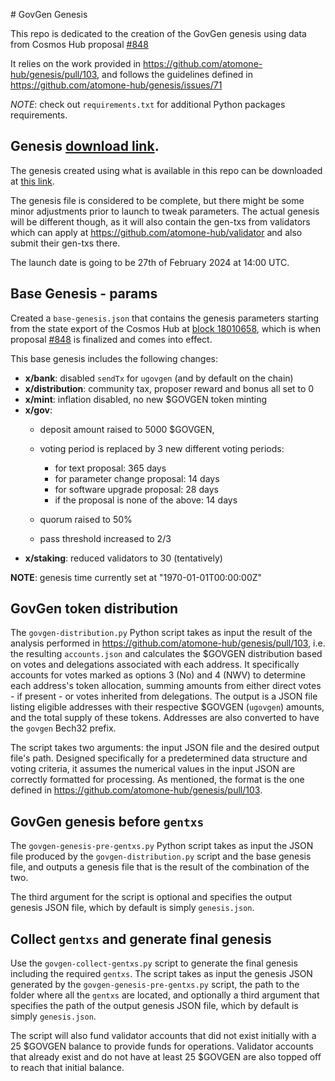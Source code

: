 \# GovGen Genesis

This repo is dedicated to the creation of the GovGen genesis using data from
Cosmos Hub proposal [#848](https://www.mintscan.io/cosmos/proposals/848)

It relies on the work provided in https://github.com/atomone-hub/genesis/pull/103, 
and follows the guidelines defined in https://github.com/atomone-hub/genesis/issues/71

*NOTE*: check out `requirements.txt` for additional Python packages requirements.

## Genesis [download link](https://atomone.fra1.digitaloceanspaces.com/govgen/govgen-1/genesis.json).

The genesis created using what is available in this repo can be downloaded at [this link](https://atomone.fra1.digitaloceanspaces.com/govgen/govgen-1/genesis.json).

The genesis file is considered to be complete, but there might be some minor adjustments prior to launch to tweak parameters. 
The actual genesis will be different though, as it will also contain the gen-txs from validators which can apply at https://github.com/atomone-hub/validator and also submit their gen-txs there.

The launch date is going to be 27th of February 2024 at 14:00 UTC.

## Base Genesis - params

Created a `base-genesis.json` that contains the genesis parameters starting from 
the state export of the Cosmos Hub at [block 18010658](https://www.mintscan.io/cosmos/block/18010658),
which is when proposal [#848](https://www.mintscan.io/cosmos/proposals/848)
is finalized and comes into effect.

This base genesis includes the following changes:

- **x/bank**: disabled `sendTx` for `ugovgen` (and by default on the chain)
- **x/distribution**: community tax, proposer reward and bonus all set to 0
- **x/mint**: inflation disabled, no new $GOVGEN token minting
- **x/gov**: 
   - deposit amount raised to 5000 $GOVGEN,
   -  voting period is replaced by 3 new different voting periods:
   
      - for text proposal: 365 days
      - for parameter change proposal: 14 days
      - for software upgrade proposal: 28 days
      - if the proposal is none of the above: 14 days
  
   - quorum raised to 50% 
   - pass threshold increased to 2/3
- **x/staking**: reduced validators to 30 (tentatively)


**NOTE**: genesis time currently set at "1970-01-01T00:00:00Z"


## GovGen token distribution

The `govgen-distribution.py` Python script takes as input the result of the 
analysis performed in https://github.com/atomone-hub/genesis/pull/103, i.e.
the resulting `accounts.json` and calculates the $GOVGEN distribution based on
votes and delegations associated with each address. It specifically accounts 
for votes marked as options 3 (No) and 4 (NWV) to determine each address's 
token allocation, summing amounts from either direct votes - if present - or 
votes inherited from delegations. The output is a JSON file listing eligible 
addresses with their respective $GOVGEN (`ugovgen`) amounts, and the total 
supply of these tokens. 
Addresses are also converted to have the `govgen` Bech32 prefix.

The script takes two arguments: the input JSON file and the desired output 
file's path. 
Designed specifically for a predetermined data structure and voting criteria, 
it assumes the numerical values in the input JSON are correctly formatted for 
processing. As mentioned, the format is the one defined in 
https://github.com/atomone-hub/genesis/pull/103.


## GovGen genesis before `gentxs`

The `govgen-genesis-pre-gentxs.py` Python script takes as input the JSON file
produced by the `govgen-distribution.py` script and the base genesis file, and
outputs a genesis file that is the result of the combination of the two.

The third argument for the script is optional and specifies the output genesis
JSON file, which by default is simply `genesis.json`.

## Collect `gentxs` and generate final genesis

Use the `govgen-collect-gentxs.py` script to generate the final genesis
including the required `gentxs`. The script takes as input the genesis JSON
generated by the `govgen-genesis-pre-gentxs.py` script, the path to the folder
where all the `gentxs` are located, and optionally a third argument that specifies
the path of the output genesis JSON file, which by default is simply
`genesis.json`.

The script will also fund validator accounts that did not exist initially with
a 25 $GOVGEN balance to provide funds for operations. Validator accounts that
already exist and do not have at least 25 $GOVGEN are also topped off to reach
that initial balance.

